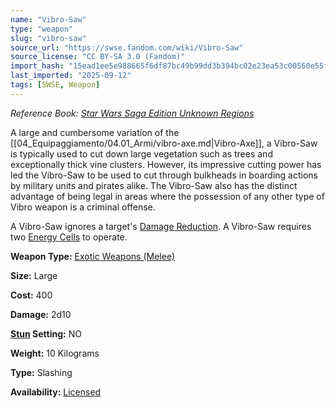 ```yaml
---
name: "Vibro-Saw"
type: "weapon"
slug: "vibro-saw"
source_url: "https://swse.fandom.com/wiki/Vibro-Saw"
source_license: "CC BY-SA 3.0 (Fandom)"
import_hash: "15ead1ee5e988665f6df87bc49b99dd3b394bc02e23ea53c00560e55f56757dc"
last_imported: "2025-09-12"
tags: [SWSE, Weapon]
---
```

*Reference Book: [Star Wars Saga Edition Unknown Regions](https://swse.fandom.com/wiki/Star_Wars_Saga_Edition_Unknown_Regions)*

A large and cumbersome variation of the [[04_Equipaggiamento/04.01_Armi/vibro-axe.md|Vibro-Axe]], a Vibro-Saw is typically used to cut down large vegetation such as trees and exceptionally thick vine clusters. However, its impressive cutting power has led the Vibro-Saw to be used to cut through bulkheads in boarding actions by military units and pirates alike. The Vibro-Saw also has the distinct advantage of being legal in areas where the possession of any other type of Vibro weapon is a criminal offense. 

A Vibro-Saw ignores a target's [Damage Reduction](https://swse.fandom.com/wiki/Damage_Reduction). A Vibro-Saw requires two [Energy Cells](https://swse.fandom.com/wiki/Energy_Cells) to operate. 

**Weapon Type:** [Exotic Weapons (Melee)](https://swse.fandom.com/wiki/Exotic_Weapons_(Melee))

**Size:** Large

**Cost:** 400

**Damage:** 2d10

**[Stun](https://swse.fandom.com/wiki/Stun) Setting:** NO

**Weight:** 10 Kilograms

**Type:** Slashing

**Availability:** [Licensed](https://swse.fandom.com/wiki/Licensed)